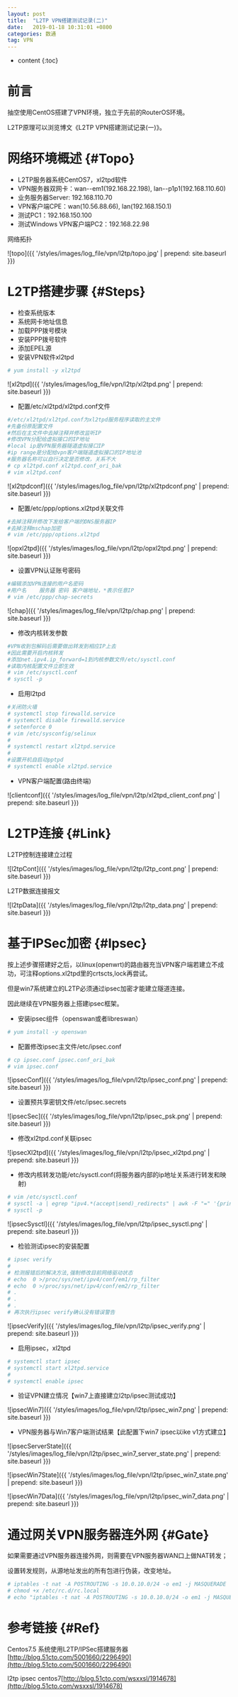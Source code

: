 ```yaml
---
layout: post
title:  "L2TP VPN搭建测试记录(二)"
date:   2019-01-18 10:31:01 +0800
categories: 数通
tag: VPN
---
```


* content
{:toc}


前言
====================================
抽空使用CentOS搭建了VPN环境，独立于先前的RouterOS环境。

L2TP原理可以浏览博文《L2TP VPN搭建测试记录(一)》。

网络环境概述                                                    {#Topo}
====================================
+ L2TP服务器系统CentOS7，xl2tpd软件
+ VPN服务器双网卡：wan--em1(192.168.22.198), lan--p1p1(192.168.110.60)
+ 业务服务器Server: 192.168.110.70
+ VPN客户端CPE：wan(10.56.88.66), lan(192.168.150.1)
+ 测试PC1：192.168.150.100
+ 测试Windows VPN客户端PC2：192.168.22.98

网络拓扑

![topo]({{ '/styles/images/log_file/vpn/l2tp/topo.jpg' | prepend: site.baseurl  }})

L2TP搭建步骤                                                    {#Steps}
====================================
+ 检查系统版本
+ 系统网卡地址信息
+ 加载PPP拨号模块
+ 安装PPP拨号软件
+ 添加EPEL源
+ 安装VPN软件xl2tpd
```bash
# yum install -y xl2tpd
```
![xl2tpd]({{ '/styles/images/log_file/vpn/l2tp/xl2tpd.png' | prepend: site.baseurl  }})

+ 配置/etc/xl2tpd/xl2tpd.conf文件
```bash
#/etc/xl2tpd/xl2tpd.conf为xl2tpd服务程序读取的主文件
#先备份原配置文件
#然后在主文件中去掉注释并修改监听IP
#修改VPN分配给虚拟接口的IP地址
#local ip是VPN服务器隧道虚拟接口IP
#ip range是分配给vpn客户端隧道虚拟接口的IP地址池
#服务器名称可以自行决定是否修改，关系不大
# cp xl2tpd.conf xl2tpd.conf_ori_bak
# vim xl2tpd.conf
```
![xl2tpdconf]({{ '/styles/images/log_file/vpn/l2tp/xl2tpdconf.png' | prepend: site.baseurl  }})

+ 配置/etc/ppp/options.xl2tpd关联文件
```bash
#去掉注释并修改下发给客户端的DNS服务器IP
#去掉注释mschap加密
# vim /etc/ppp/options.xl2tpd
```
![opxl2tpd]({{ '/styles/images/log_file/vpn/l2tp/opxl2tpd.png' | prepend: site.baseurl  }})

+ 设置VPN认证账号密码
```bash
#编辑添加VPN连接的用户名密码
#用户名	服务器 密码 客户端地址，*表示任意IP
# vim /etc/ppp/chap-secrets
```
![chap]({{ '/styles/images/log_file/vpn/l2tp/chap.png' | prepend: site.baseurl  }})

+ 修改内核转发参数
```bash
#VPN收到包解码后需要做出转发到相应IP上去
#因此需要开启内核转发
#添加net.ipv4.ip_forward=1到内核参数文件/etc/sysctl.conf
#读取内核配置文件立即生效
# vim /etc/sysctl.conf
# sysctl -p
```

+ 启用l2tpd
```bash
#关闭防火墙
# systemctl stop firewalld.service
# systemctl disable firewalld.service
# setenforce 0
# vim /etc/sysconfig/selinux
# 
# systemctl restart xl2tpd.service
#
#设置开机自启动pptpd
# systemctl enable xl2tpd.service
```

+ VPN客户端配置(路由终端)

![clientconf]({{ '/styles/images/log_file/vpn/l2tp/xl2tpd_client_conf.png' | prepend: site.baseurl  }})

L2TP连接                                                    {#Link}
====================================

L2TP控制连接建立过程

![l2tpCont]({{ '/styles/images/log_file/vpn/l2tp/l2tp_cont.png' | prepend: site.baseurl  }})

L2TP数据连接报文

![l2tpData]({{ '/styles/images/log_file/vpn/l2tp/l2tp_data.png' | prepend: site.baseurl  }})

基于IPSec加密                                                    {#Ipsec}
====================================
按上述步骤搭建好之后，以linux(openwrt)的路由器充当VPN客户端若建立不成功，可注释options.xl2tpd里的crtscts,lock再尝试。

但是win7系统建立的L2TP必须通过ipsec加密才能建立隧道连接。

因此继续在VPN服务器上搭建ipsec框架。

+ 安装ipsec组件（openswan或者libreswan）
```bash
# yum install -y openswan
```
+ 配置修改ipsec主文件/etc/ipsec.conf
```bash
# cp ipsec.conf ipsec.conf_ori_bak
# vim ipsec.conf
```
![ipsecConf]({{ '/styles/images/log_file/vpn/l2tp/ipsec_conf.png' | prepend: site.baseurl  }})

+ 设置预共享密钥文件/etc/ipsec.secrets

![ipsecSec]({{ '/styles/images/log_file/vpn/l2tp/ipsec_psk.png' | prepend: site.baseurl  }})

+ 修改xl2tpd.conf关联ipsec

![ipsecXl2tpd]({{ '/styles/images/log_file/vpn/l2tp/ipsec_xl2tpd.png' | prepend: site.baseurl  }})

+ 修改内核转发功能/etc/sysctl.conf(将服务器内部的ip地址关系进行转发和映射)
```bash
# vim /etc/sysctl.conf
# sysctl -a | egrep "ipv4.*(accept|send)_redirects" | awk -F "=" '{print$1"= 0"}' >> /etc/sysctl.conf
# sysctl -p
```
![ipsecSysctl]({{ '/styles/images/log_file/vpn/l2tp/ipsec_sysctl.png' | prepend: site.baseurl  }})

+ 检验测试ipsec的安装配置
```bash
# ipsec verify
#
# 检测报错后的解决方法,强制修改目前网络驱动状态
# echo  0 >/proc/sys/net/ipv4/conf/em1/rp_filter
# echo  0 >/proc/sys/net/ipv4/conf/em2/rp_filter
# .
# .
# .
# 再次执行ipsec verify确认没有错误警告
```
![ipsecVerify]({{ '/styles/images/log_file/vpn/l2tp/ipsec_verify.png' | prepend: site.baseurl  }})

+ 启用ipsec，xl2tpd
```bash
# systemctl start ipsec
# systemctl start xl2tpd.service
# 
# systemctl enable ipsec
```
+ 验证VPN建立情况【win7上直接建立l2tp/ipsec测试成功】

![ipsecWin7]({{ '/styles/images/log_file/vpn/l2tp/ipsec_win7.png' | prepend: site.baseurl  }})

+ VPN服务器与Win7客户端测试结果【此配置下win7 ipsec以ike v1方式建立】

![ipsecServerState]({{ '/styles/images/log_file/vpn/l2tp/ipsec_win7_server_state.png' | prepend: site.baseurl  }})

![ipsecWin7State]({{ '/styles/images/log_file/vpn/l2tp/ipsec_win7_state.png' | prepend: site.baseurl  }})

![ipsecWin7Data]({{ '/styles/images/log_file/vpn/l2tp/ipsec_win7_data.png' | prepend: site.baseurl  }})

通过网关VPN服务器连外网                                                    {#Gate}
====================================
如果需要通过VPN服务器连接外网，则需要在VPN服务器WAN口上做NAT转发；

设置转发规则，从源地址发出的所有包进行伪装，改变地址。
```bash
# iptables -t nat -A POSTROUTING -s 10.0.10.0/24 -o em1 -j MASQUERADE
# chmod +x /etc/rc.d/rc.local
# echo "iptables -t nat -A POSTROUTING -s 10.0.10.0/24 -o em1 -j MASQUERADE" >> /etc/rc.d/rc.local
```

参考链接                                                    {#Ref}
====================================
Centos7.5 系统使用L2TP/IPSec搭建服务器[http://blog.51cto.com/5001660/2296490](http://blog.51cto.com/5001660/2296490)

l2tp ipsec centos7[http://blog.51cto.com/wsxxsl/1914678](http://blog.51cto.com/wsxxsl/1914678)
